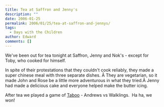 ```yaml
---
title: Tea at Saffron and Jenny's
description: ""
date: 2006-01-25
permalink: 2006/01/25/tea-at-saffron-and-jennys/
tags:
  - Days with the Children
author: Edward
comments: []
---
```


We\'ve been out for tea tonight at Saffron, Jenny and Nok\'s - except
for Toby, who cooked for himself.

In spite of their protestations that they couldn\'t cook reliably, they
made a super chinese meal with three separate dishes. Â They are
vegetarian, so it made John and Rose be a little more adventurous in
what they tried.Â Jenny had made a delicious cake and everyone helped
make the butter icing.

After tea we played a game of [Taboo][1] - Andrews vs Walklings.  Ha ha,
we won!



[1]: https://www.boardgamegeek.com/game/1111
